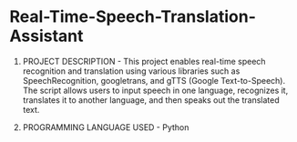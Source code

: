 # Real-Time-Speech-Translation-Assistant
 
1. PROJECT DESCRIPTION  - This project enables real-time speech recognition and translation using various libraries such as SpeechRecognition, googletrans, and gTTS (Google Text-to-Speech). The script allows users to input speech in one language, recognizes it, translates it to another language, and then speaks out the translated text.

2. PROGRAMMING LANGUAGE USED - Python
